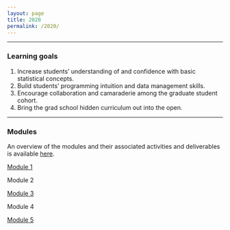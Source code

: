 ```yaml
---
layout: page
title: 2020
permalink: /2020/
---
```


---
### Learning goals

1. Increase students’ understanding of and confidence with basic statistical concepts.
2. Build students’ programming intuition and data management skills.
3. Encourage collaboration and camaraderie among the graduate student cohort.
4. Bring the grad school hidden curriculum out into the open.

---
### Modules
An overview of the modules and their associated activities and deliverables is available [here](https://docs.google.com/document/d/1fYwDz-oTIk-24ZdpFIs-oaV-9oNZsfcZJMrMh4bXWV0/edit#).

[Module 1](2020/2020_bootcamp_m1.md)

Module 2

[Module 3](2020/2020_bootcamp_m3.md)

Module 4

[Module 5](2020/2020_bootcamp_m5.md)
